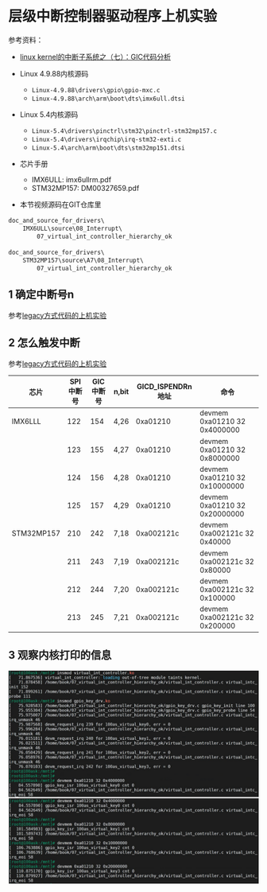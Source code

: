 # 层级中断控制器驱动程序上机实验

参考资料：

- [linux kernel的中断子系统之（七）：GIC代码分析](http://www.wowotech.net/irq_subsystem/gic_driver.html)

- Linux 4.9.88内核源码

  - `Linux-4.9.88\drivers\gpio\gpio-mxc.c`
  - `Linux-4.9.88\arch\arm\boot\dts\imx6ull.dtsi`

- Linux 5.4内核源码
  
  - `Linux-5.4\drivers\pinctrl\stm32\pinctrl-stm32mp157.c`
  - `Linux-5.4\drivers\irqchip\irq-stm32-exti.c`
  - `Linux-5.4\arch\arm\boot\dts\stm32mp151.dtsi`
  
- 芯片手册

  - IMX6ULL: imx6ullrm.pdf
  - STM32MP157: DM00327659.pdf
  
- 本节视频源码在GIT仓库里

```shell
doc_and_source_for_drivers\
    IMX6ULL\source\08_Interrupt\
        07_virtual_int_controller_hierarchy_ok

doc_and_source_for_drivers\
    STM32MP157\source\A7\08_Interrupt\
        07_virtual_int_controller_hierarchy_ok
```

## 1 确定中断号n

参考[legacy方式代码的上机实验](/_docs/course/100ask/driver_summa/interrupt/16_legacy方式代码的上机实验.md)

## 2 怎么触发中断

参考[legacy方式代码的上机实验](/_docs/course/100ask/driver_summa/interrupt/16_legacy方式代码的上机实验.md)

| 芯片       | SPI中断号 | GIC中断号 | n,bit | GICD_ISPENDRn地址 | 命令                          |
| ---------- | --------- | --------- | ----- | ----------------- | ----------------------------- |
| IMX6LLL    | 122       | 154       | 4,26  | 0xa01210          | devmem 0xa01210 32 0x4000000  |
|            | 123       | 155       | 4,27  | 0xa01210          | devmem 0xa01210 32 0x8000000  |
|            | 124       | 156       | 4,28  | 0xa01210          | devmem 0xa01210 32 0x10000000 |
|            | 125       | 157       | 4,29  | 0xa01210          | devmem 0xa01210 32 0x20000000 |
| STM32MP157 | 210       | 242       | 7,18  | 0xa002121c        | devmem 0xa002121c 32 0x40000  |
|            | 211       | 243       | 7,19  | 0xa002121c        | devmem 0xa002121c 32 0x80000  |
|            | 212       | 244       | 7,20  | 0xa002121c        | devmem 0xa002121c 32 0x100000 |
|            | 213       | 245       | 7,21  | 0xa002121c        | devmem 0xa002121c 32 0x200000 |

## 3 观察内核打印的信息

![image-20240204193434223](figures/image-20240204193434223.png)
